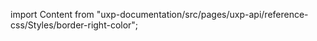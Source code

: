 
import Content from "uxp-documentation/src/pages/uxp-api/reference-css/Styles/border-right-color";

<Content query="product=photoshop"/>
